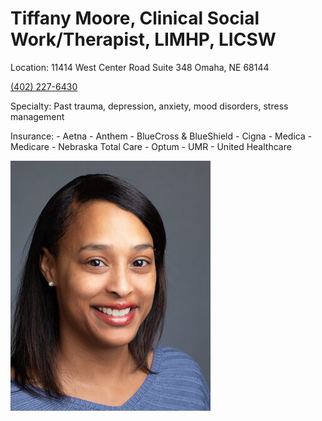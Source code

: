 # Tiffany Moore, Clinical Social Work/Therapist, LIMHP, LICSW

Location: 11414 West Center Road Suite 348 Omaha, NE 68144

[(402) 227-6430](tel:4022276430)

Specialty: Past trauma, depression, anxiety, mood disorders, stress management

Insurance:
	- Aetna 
	- Anthem
	- BlueCross & BlueShield
	- Cigna 
	- Medica
	- Medicare
	- Nebraska Total Care
	- Optum 
	- UMR 
	- United Healthcare

![picture](./markdown/resources/images/tMoore.jpeg)